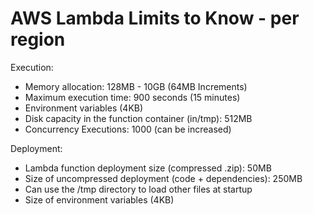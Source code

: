 # AWS Lambda Limits to Know - per region

Execution:
- Memory allocation: 128MB - 10GB (64MB Increments)
- Maximum execution time: 900 seconds (15 minutes)
- Environment variables (4KB)
- Disk capacity in the function container (in/tmp): 512MB
- Concurrency Executions: 1000 (can be increased)

Deployment:
- Lambda function deployment size (compressed .zip): 50MB
- Size of uncompressed deployment (code + dependencies): 250MB
- Can use the /tmp directory to load other files at startup
- Size of environment variables (4KB)
